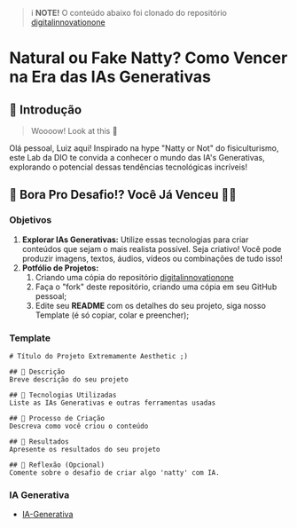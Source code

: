 > i **NOTE!** O conteúdo abaixo foi clonado do repositório [digitalinnovationone](https://github.com/digitalinnovationone/lab-natty-or-not)

# Natural ou Fake Natty? Como Vencer na Era das IAs Generativas

## 🚀 Introdução

> Woooow! Look at this 👀

Olá pessoal, Luiz aqui! Inspirado na hype "Natty or Not" do fisiculturismo, este Lab da DIO te convida a conhecer o mundo das IA's Generativas, explorando o potencial dessas tendências tecnológicas incríveis!

## 🎯 Bora Pro Desafio!? Você Já Venceu 💪🤓

### Objetivos

1. **Explorar IAs Generativas:** Utilize essas tecnologias para criar conteúdos que sejam o mais realista possível. Seja criativo! Você pode produzir imagens, textos, áudios, vídeos ou combinações de tudo isso!
2. **Potfólio de Projetos:**
    01. Criando uma cópia do repositório [digitalinnovationone](https://github.com/digitalinnovationone/lab-natty-or-not)
    00. Faça o "fork" deste repositório, criando uma cópia em seu GitHub pessoal;
    00. Edite seu **README** com os detalhes do seu projeto, siga nosso Template (é só copiar, colar e preencher);
  
### Template
```
# Título do Projeto Extremamente Aesthetic ;)

## 📒 Descrição
Breve descrição do seu projeto

## 🤖 Tecnologias Utilizadas
Liste as IAs Generativas e outras ferramentas usadas

## 🧐 Processo de Criação
Descreva como você criou o conteúdo

## 🚀 Resultados
Apresente os resultados do seu projeto

## 💭 Reflexão (Opcional)
Comente sobre o desafio de criar algo 'natty' com IA.
```

### IA Generativa

- [IA-Generativa](ia-generativa.md)
